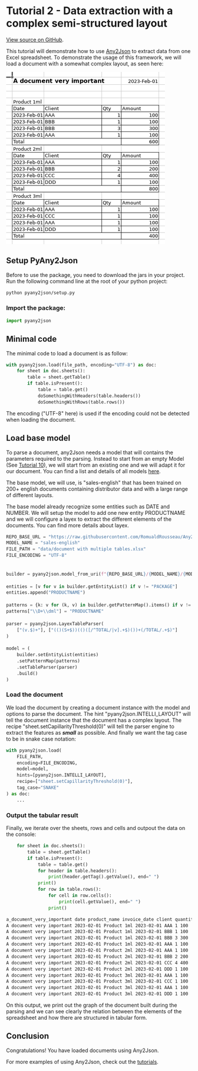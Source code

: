 # Tutorial 2 - Data extraction with a complex semi-structured layout

[View source on GitHub](https://github.com/RomualdRousseau/PyAny2Json).

This tutorial will demonstrate how to use [Any2Json](https://github.com/RomualdRousseau/PyAny2Json) to extract data from
one Excel spreadsheet. To demonstrate the usage of this framework, we will load a document with a somewhat complex
layout, as seen here:

![document with multiple tables](images/tutorial2_data.png)

## Setup PyAny2Json

Before to use the package, you need to download the jars in your project. Run the following command line at the root of
your python project:

```bash
python pyany2json/setup.py
```

### Import the package:

```python
import pyany2json
```

## Minimal code

The minimal code to load a document is as follow:

```python
with pyany2json.load(file_path, encoding="UTF-8") as doc:
    for sheet in doc.sheets():
        table = sheet.getTable()
        if table.isPresent():
            table = table.get()
            doSomethingWithHeaders(table.headers())
            doSomethingWithRows(table.rows())
```

The encoding ("UTF-8" here) is used if the encoding could not be detected when loading the document.

## Load base model

To parse a document, any2Json needs a model that will contains the parameters required to the parsing. Instead to start
from an empty Model (See [Tutorial 10](tutorial_10.md)), we will start from an existing one and we will adapt it for our
document. You can find a list and details of all models [here](https://github.com/RomualdRousseau/Any2Json-Models/).

The base model, we will use, is "sales-english" that has been trained on 200+ english documents containing distributor
data and with a large range of different layouts.

The base model already recognize some entities such as DATE and NUMBER. We will setup the model to add one new entity
PRODUCTNAME and we will configure a layex to extract the different elements of the documents. You can find more details
about layex.


```python
REPO_BASE_URL = "https://raw.githubusercontent.com/RomualdRousseau/Any2Json-Models/main"
MODEL_NAME = "sales-english"
FILE_PATH = "data/document with multiple tables.xlsx"
FILE_ENCODING = "UTF-8"


builder = pyany2json.model_from_uri(f"{REPO_BASE_URL}/{MODEL_NAME}/{MODEL_NAME}.json")

entities = [v for v in builder.getEntityList() if v != "PACKAGE"]
entities.append("PRODUCTNAME")

patterns = {k: v for (k, v) in builder.getPatternMap().items() if v != "PACKAGE"}
patterns["\\D+\\dml"] = "PRODUCTNAME"

parser = pyany2json.LayexTableParser(
    ["(v.$)+"], ["(()(S+$))(()([/^TOTAL/|v].+$)())+(/TOTAL/.+$)"]
)

model = (
    builder.setEntityList(entities)
    .setPatternMap(patterns)
    .setTableParser(parser)
    .build()
)
```

### Load the document

We load the document by creating a document instance with the model and options to parse the document. The hint
"pyany2json.INTELLI_LAYOUT" will tell the document instance that the document has a complex layout. The recipe
"sheet.setCapillarityThreshold(0)" will tell the parser engine to extract the features as ***small*** as possible. And finally we want the tag case to be in snake case notation:

```python
with pyany2json.load(
    FILE_PATH,
    encoding=FILE_ENCODING,
    model=model,
    hints=[pyany2json.INTELLI_LAYOUT],
    recipe=["sheet.setCapillarityThreshold(0)"],
    tag_case="SNAKE"
) as doc:
    ...
```

### Output the tabular result

Finally, we iterate over the sheets, rows and cells and outpout the data on the console:

```python
    for sheet in doc.sheets():
        table = sheet.getTable()
        if table.isPresent():
            table = table.get()
            for header in table.headers():
                print(header.getTag().getValue(), end=" ")
            print()
            for row in table.rows():
                for cell in row.cells():
                    print(cell.getValue(), end=" ")
                print()
```

```bash
a_document_very_important date product_name invoice_date client quantity amount 
A document very important 2023-02-01 Product 1ml 2023-02-01 AAA 1 100 
A document very important 2023-02-01 Product 1ml 2023-02-01 BBB 1 100 
A document very important 2023-02-01 Product 1ml 2023-02-01 BBB 3 300 
A document very important 2023-02-01 Product 1ml 2023-02-01 AAA 1 100 
A document very important 2023-02-01 Product 2ml 2023-02-01 AAA 1 100 
A document very important 2023-02-01 Product 2ml 2023-02-01 BBB 2 200 
A document very important 2023-02-01 Product 2ml 2023-02-01 CCC 4 400 
A document very important 2023-02-01 Product 2ml 2023-02-01 DDD 1 100 
A document very important 2023-02-01 Product 3ml 2023-02-01 AAA 1 100 
A document very important 2023-02-01 Product 3ml 2023-02-01 CCC 1 100 
A document very important 2023-02-01 Product 3ml 2023-02-01 AAA 1 100 
A document very important 2023-02-01 Product 3ml 2023-02-01 DDD 1 100 
```

On this output, we print out the graph of the document built during the parsing and we can see clearly the relation
between the elements of the spreadsheet and how there are structured in tabular form.

## Conclusion

Congratulations! You have loaded documents using Any2Json.

For more examples of using Any2Json, check out the [tutorials](index.md).